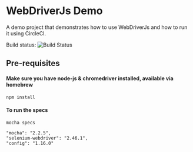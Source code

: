# WebDriverJs Demo

A demo project that demonstrates how to use WebDriverJs and how to run it using CircleCI.

Build status: ![Build Status](https://circleci.com/gh/alisterscott/webdriver-js-demo.svg?style=shield)

## Pre-requisites

#### Make sure you have node-js & chromedriver installed, available via homebrew

`npm install`

#### To run the specs

`mocha specs`


    "mocha": "2.2.5",
    "selenium-webdriver": "2.46.1",
    "config": "1.16.0"
